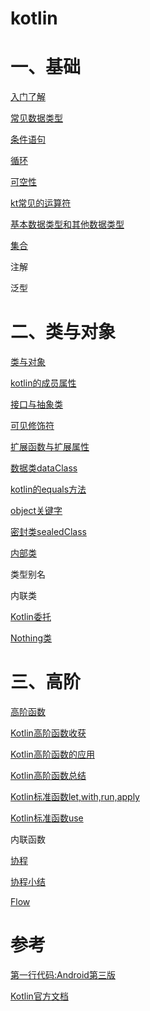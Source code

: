 # kotlin

# 一、基础

[入门了解](mds/basic/1、入门了解.md)

[常见数据类型](mds/basic/2、常见数据类型.md)

[条件语句](mds/basic/3、条件语句.md)

[循环](mds/basic/4、循环.md)

[可空性](mds/basic/5、可空性.md)

[kt常见的运算符](mds/basic/6、kt常见的运算符.md)

[基本数据类型和其他数据类型](mds/basic/7、基本数据类型和其他数据类型.md)

[集合](mds/basic/8、集合.md)

注解

泛型

# 二、类与对象

[类与对象](mds/clazz/1、类与对象.md)

[kotlin的成员属性](mds/clazz/2、kotlin的成员属性.md)

[接口与抽象类](mds/clazz/3、接口与抽象类.md)

[可见修饰符](mds/clazz/4、可见修饰符.md)

[扩展函数与扩展属性](mds/clazz/5、扩展函数与扩展属性.md)

[数据类dataClass](mds/clazz/6、数据类dataClass.md)

[kotlin的equals方法](mds/clazz/7、kotlin的equals方法.md)

[object关键字](mds/clazz/8、object关键字.md)


[密封类sealedClass](mds/clazz/9、密封类sealedClass.md)

[内部类](mds/clazz/10、kt内部类.md)


类型别名

内联类

[Kotlin委托](mds/clazz/11、Kotlin委托.md)

[Nothing类](mds/clazz/12、Nothing类.md)



# 三、高阶

[高阶函数](mds/high/1.0、高阶函数.md)

[Kotlin高阶函数收获](mds/high/1.1、Kotlin高阶函数收获.md)

[Kotlin高阶函数的应用](mds/high/1.2、Kotlin高阶函数的应用.md)

[Kotlin高阶函数总结](mds/high/1.3、Kotlin高阶函数总结.md)


[Kotlin标准函数let,with,run,apply](mds/high/2.0、Kotlin标准函数：let,with,run,apply.md)

[Kotlin标准函数use](mds/high/2.1、Kotlin标准函数：use.md)

内联函数

[协程](mds/high/3.0、协程.md)

[协程小结](mds/high/3.1、协程小结.md)

[Flow](mds/high/4、Flow1.md)


# 参考

[第一行代码:Android第三版](https://weread.qq.com/web/reader/73532150723f022f73516a6kecc32f3013eccbc87e4b62e)

[Kotlin官方文档](https://www.kotlincn.net/docs/reference/)



